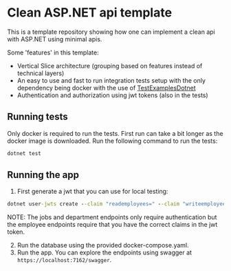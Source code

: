 # Clean ASP.NET api template
This is a template repository showing how one can implement a clean api with ASP.NET using minimal apis.

Some 'features' in this template:
- Vertical Slice architecture (grouping based on features instead of technical layers)
- An easy to use and fast to run integration tests setup with the only dependency being docker with the use of [TestExamplesDotnet](https://github.com/Barsonax/TestExamplesDotnet)
- Authentication and authorization using jwt tokens (also in the tests)

## Running tests

Only docker is required to run the tests. First run can take a bit longer as the docker image is downloaded.
Run the following command to run the tests:

```cmd
dotnet test
```

## Running the app

1. First generate a jwt that you can use for local testing:

```cmd
dotnet user-jwts create --claim "reademployees=" --claim "writeemployees="
```
NOTE: The jobs and department endpoints only require authentication but the employee endpoints require that you have the correct claims in the jwt token.

2. Run the database using the provided docker-compose.yaml.
3. Run the app. You can explore the endpoints using swagger at `https://localhost:7162/swagger`.
